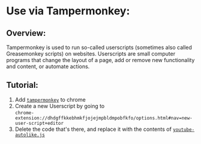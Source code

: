 # Use via Tampermonkey:

## Overview:
Tampermonkey is used to run so-called userscripts (sometimes also called Greasemonkey scripts) on websites.
Userscripts are small computer programs that change the layout of a page, add or remove new functionality and content, or automate actions.

## Tutorial:
1. Add [`tampermonkey`](https://chrome.google.com/webstore/detail/tampermonkey/dhdgffkkebhmkfjojejmpbldmpobfkfo?hl=en) to chrome
2. Create a new Userscript by going to <br>
  `chrome-extension://dhdgffkkebhmkfjojejmpbldmpobfkfo/options.html#nav=new-user-script+editor`
4. Delete the code that's there, and replace it with the contents of [`youtube-autolike.js`](youtube-autolike.js)

